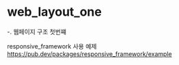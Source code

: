 # web_layout_one

-. 웹페이지 구조 첫번쨰

responsive_framework 사용 예제
https://pub.dev/packages/responsive_framework/example
